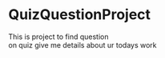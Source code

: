 # QuizQuestionProject
This is project to find question <br> on quiz
give me details about ur todays work

